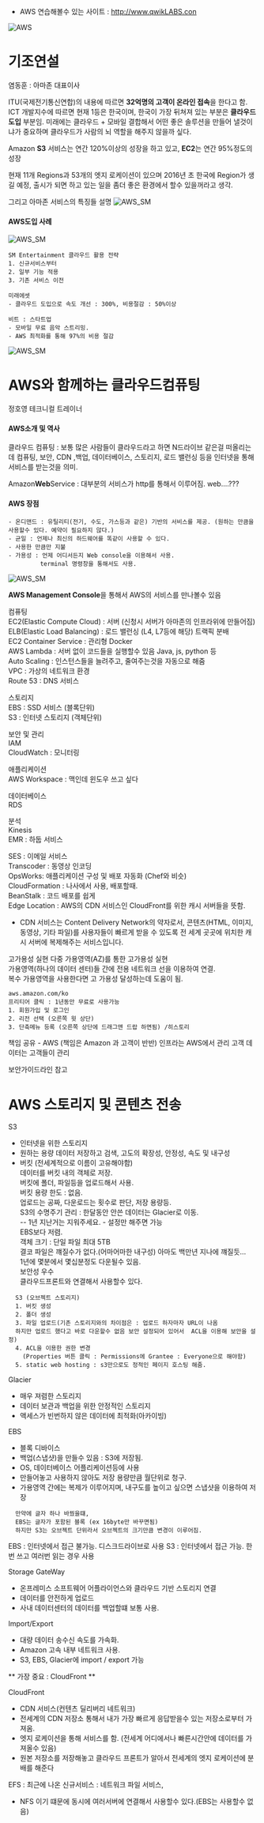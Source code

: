 * AWS 연습해볼수 있는 사이트 : http://www.qwikLABS.con

![AWS](https://s3-ap-northeast-1.amazonaws.com/sungho/IMG_0369.JPG)
# 기조연설
염동훈 : 아마존 대표이사

ITU(국제전기통신연합)의 내용에 따르면
**32억명의 고객이 온라인 접속**을 한다고 함. ICT 개발지수에 따르면 현재 1등은 한국이며, 한국이
가장 뒤쳐져 있는 부분은 **클라우드 도입** 부분임. 미래에는 클라우드 + 모바일 결합해서 어떤 좋은
솔루션을 만들어 낼것이냐가 중요하며 클라우드가 사람의 뇌 역할을 해주지 않을까 싶다.

Amazon **S3** 서비스는 연간 120%이상의 성장을 하고 있고, **EC2**는 연간 95%정도의 성장

현재 11개 Regions과 53개의 엣지 로케이션이 있으며 2016년 초 한국에 Region가 생길 예정, 출시가 되면
하고 있는 일을 좀더 좋은 환경에서 할수 있을꺼라고 생각.

그리고 아마존 서비스의 특징들 설명
![AWS_SM](https://s3-ap-northeast-1.amazonaws.com/sungho/aws_service.png)

#### AWS도입 사례
![AWS_SM](https://s3-ap-northeast-1.amazonaws.com/sungho/IMG_0379.JPG)
~~~
SM Entertainment 클라우드 활용 전략
1. 신규서비스부터
2. 일부 기능 적용
3. 기존 서비스 이전

미래에셋
- 클라우드 도입으로 속도 개선 : 300%, 비용절감 : 50%이상

비트 : 스타트업
- 모바일 무료 음악 스트리밍.
- AWS 최적화를 통해 97%의 비용 절감
~~~
![AWS_SM](https://s3-ap-northeast-1.amazonaws.com/sungho/IMG_0380.JPG)

# AWS와 함께하는 클라우드컴퓨팅
정호영 테크니컬 트레이너

#### AWS소개 및 역사
클라우드 컴퓨팅 : 보통 많은 사람들이 클라우드라고 하면 N드라이브 같은걸 떠올리는데
컴퓨팅, 보안, CDN ,백업, 데이터베이스, 스토리지, 로드 밸런싱 등을 인터넷을 통해 서비스를 받는것을 의미.

Amazon**Web**Service : 대부분의 서비스가 http를 통해서 이루어짐. web....???

#### AWS 장점
~~~
- 온디맨드 : 유틸리티(전기, 수도, 가스등과 같은) 기반의 서비스를 제공. (원하는 만큼을 사용할수 있다. 예약이 필요하지 않다.)
- 균일 : 언제나 최신의 하드웨어를 똑같이 사용할 수 있다.
- 사용한 만큼만 지불
- 가용성 : 언제 어디서든지 Web console을 이용해서 사용.
         terminal 명령창을 통해서도 사용.
~~~

![AWS_SM](https://s3-ap-northeast-1.amazonaws.com/sungho/IMG_0381.JPG)

**AWS Management Console**을 통해서 AWS의 서비스를 만나볼수 있음

컴퓨팅  
EC2(Elastic Compute Cloud) : 서버 (신청시 서버가 아마존의 인프라위에 만들어짐)  
ELB(Elastic Load Balancing) : 로드 밸런싱 (L4, L7등에 해당) 트랙픽 분배  
EC2 Container Service : 관리형 Docker  
AWS Lambda : 서버 없이 코드들을 실행할수 있음 Java, js, python 등  
Auto Scaling : 인스턴스들을 늘려주고, 줄여주는것을 자동으로 해줌  
VPC : 가상의 네트워크 환경  
Route 53 : DNS 서비스  

스토리지  
EBS : SSD 서비스 (블록단위)  
S3 : 인터넷 스토리지 (객체단위)  

보안 및 관리  
IAM  
CloudWatch : 모니터링  

애플리케이션  
AWS Workspace : 맥인데 윈도우 쓰고 싶다  

데이터베이스  
RDS  

분석  
Kinesis  
EMR : 하둡 서비스  

SES : 이메일 서비스  
Transcoder : 동영상 인코딩  
OpsWorks: 애플리케이션 구성 및 배포 자동화 (Chef와 비슷)  
CloudFormation : 나사에서 사용, 배포할때.  
BeanStalk : 코드 배포를 쉽게  
Edge Location : AWS의 CDN 서비스인 CloudFront를 위한 캐시 서버들을 뜻함.  
- CDN 서비스는 Content Delivery Network의 약자로서, 콘텐츠(HTML, 이미지, 동영상, 기타 파일)를 사용자들이 빠르게 받을 수 있도록
전 세계 곳곳에 위치한 캐시 서버에 복제해주는 서비스입니다.  

고가용성 실현 다중 가용영역(AZ)를 통한 고가용성 실현  
가용영역(하나의 데이터 센터)들 간에 전용 네트워크 선을 이용하여 연결.  
복수 가용영역을 사용한다면 고 가용성 달성하는데 도움이 됨.  

~~~
aws.amazon.com/ko
프리티어 클릭 : 1년동안 무료로 사용가능
1. 회원가입 및 로그인
2. 리전 선택 (오른쪽 윗 상단)
3. 단축메뉴 등록 (오른쪽 상단에 드래그앤 드랍 하면됨) /히스토리
~~~

책임 공유 - AWS (책임은 Amazon 과 고객이 반반)
인프라는 AWS에서 관리
고객 데이터는 고객들이 관리

보안가이드라인 참고

# AWS 스토리지 및 콘텐츠 전송
S3
- 인터넷을 위한 스토리지
- 원하는 용량 데이터 저장하고 검색, 고도의 확장성, 안정성, 속도 및 내구성
- 버킷 (전세계적으로 이름이 고유해야함)  
  데이터를 버킷 내의 객체로 저장.  
  버킷에 폴더, 파일등을 업로드해서 사용.  
  버킷 용량 한도 : 없음.  
  업로드는 공짜, 다운로드는 횟수로 판단, 저장 용량등.  
  S3의 수명주기 관리 :  한달동안 안쓴 데이터는 Glacier로 이동.  
  -- 1년 지난거는 지워주세요. - 설정만 해주면 가능  
  EBS보다 저렴.  
  객체 크기 : 단일 파일 최대 5TB  
  결코 파일은 꺠질수가 없다.(어마어마한 내구성) 아마도 백만년 지나에 꺠질듯...  
  1년에 몇분에서 몇십분정도 다운될수 있음.  
  보안성 우수  
  클라우드프론트와 연결해서 사용할수 있다.  

~~~
  S3 (오브젝트 스토리지)
  1. 버킷 생성
  2. 폴더 생성
  3. 파일 업로드(기존 스토리지와의 차이점은 : 업로드 하자마자 URL이 나옴
  하지만 업로드 했다고 바로 다운할수 없음 보안 설정되어 있어서  ACL을 이용해 보안을 설정)
  4. ACL을 이용한 권한 변경
    (Properties 버튼 클릭 : Permissions에 Grantee : Everyone으로 해야함)
  5. static web hosting : s3만으로도 정적인 페이지 호스팅 해줌.
~~~

Glacier
- 매우 져렴한 스토리지
- 데이터 보관과 백업을 위한 안정적인 스토리지
- 액세스가 빈번하지 않은 데이터에 최적화(아카이빙)

EBS
- 블록 디바이스
- 백업(스냅샷)을 만들수 있음 : S3에 저장됨.
- OS, 데이터베이스 어플리케이션등에 사용
- 만들어놓고 사용하지 않아도 저장 용량만큼 월단위로 청구.
- 가용영역 간에는 복제가 이루어지며, 내구도를 높이고 싶으면 스냅샷을 이용하여 저장
~~~
  만약에 글자 하나 바꿨을떄,
  EBS는 글자가 포함된 블록 (ex 16byte만 바꾸면됨)
  하지만 S3는 오브젝트 단위라서 오브젝트의 크기만큼 변경이 이루어짐.
~~~

EBS : 인터넷에서 접근 불가능. 디스크드라이브로 사용
S3 : 인터넷에서 접근 가능. 한번 쓰고 여러번 읽는 경우 사용

Storage GateWay
- 온프레미스 소프트웨어 어플라이언스와 클라우드 기반 스토리지 연결
- 데이터를 안전하게 업로드
- 사내 데이터센터의 데이터를 백업할떄 보통 사용.

Import/Export
- 대량 데이터 송수신 속도를 가속화.
- Amazon 고속 내부 네트워크 사용.
- S3, EBS, Glacier에 import / export 가능

** 가장 중요 : CloudFront **

CloudFront
- CDN 서비스(컨텐츠 딜리버리 네트워크)
- 전세계의 CDN 저장소 통해서 내가 가장 빠르게 응답받을수 있는 저장소로부터 가져옴.
- 엣지 로케이션을 통해 서비스를 함. (전세계 어디에서나 빠른시간안에 데이터를 가져올수 있음)
- 원본 저장소를 저장해놓고 클라우드 프론트가 알아서 전세계의 엣지 로케이션에 분배를 해준다

EFS : 최근에 나온 신규서비스 : 네트워크 파일 서비스,
- NFS 이기 떄문에 동시에 여러서버에 연결해서 사용할수 있다.(EBS는 사용할수 없음)
